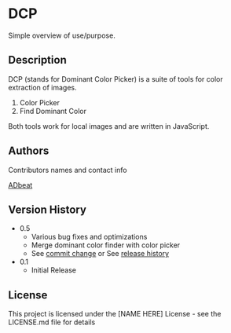# DCP

Simple overview of use/purpose.

## Description

DCP (stands for Dominant Color Picker) is a suite of tools for color extraction of images.
1. Color Picker
2. Find Dominant Color

Both tools work for local images and are written in JavaScript.

## Authors

Contributors names and contact info

[ADbeat](https://www.linkedin.com/in/adbeat/)


## Version History

* 0.5
    * Various bug fixes and optimizations
    * Merge dominant color finder with color picker
    * See [commit change]() or See [release history]()
* 0.1
    * Initial Release

## License

This project is licensed under the [NAME HERE] License - see the LICENSE.md file for details
